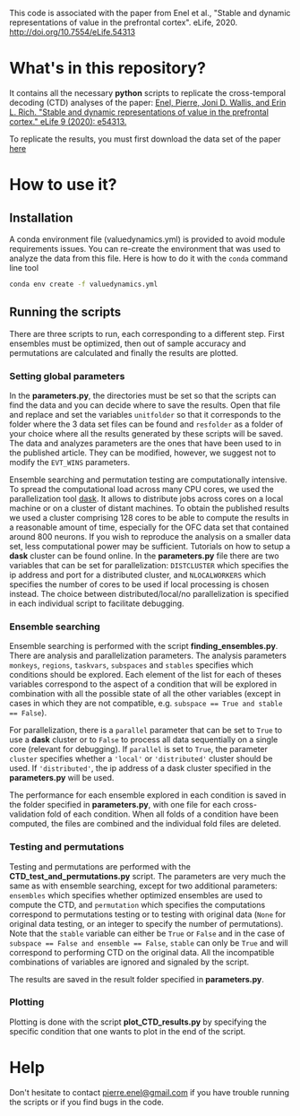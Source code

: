 This code is associated with the paper from  Enel et al., "Stable and dynamic representations of
value in the prefrontal cortex". eLife, 2020. http://doi.org/10.7554/eLife.54313

# What's in this repository?

It contains all the necessary **python** scripts to replicate the cross-temporal
decoding (CTD) analyses of the paper: [Enel, Pierre, Joni D. Wallis, and Erin L.
Rich. "Stable and dynamic representations of value in the prefrontal cortex."
eLife 9 (2020): e54313.](https://doi.org/10.7554/eLife.54313)

To replicate the results, you must first download the data set of the paper
[here](https://doi.org/10.5061/dryad.4j0zpc88b)

# How to use it?

## Installation
A conda environment file (valuedynamics.yml) is provided to avoid module
requirements issues. You can re-create the environment that was used to analyze
the data from this file. Here is how to do it with the `conda` command line tool

```bash
conda env create -f valuedynamics.yml
```

## Running the scripts

There are three scripts to run, each corresponding to a different step. First
ensembles must be optimized, then out of sample accuracy and permutations are
calculated and finally the results are plotted.

### Setting global parameters

In the **parameters.py**, the directories must be set so that the scripts can
find the data and you can decide where to save the results. Open that file and
replace and set the variables `unitfolder` so that it corresponds to the folder
where the 3 data set files can be found and `resfolder` as a folder of your
choice where all the results generated by these scripts will be saved. The data
and analyzes parameters are the ones that have been used to in the published
article. They can be modified, however, we suggest not to modify the `EVT_WINS`
parameters.

Ensemble searching and permutation testing are computationally intensive. To
spread the computational load across many CPU cores, we used the parallelization
tool [dask](https://dask.org/). It allows to distribute jobs across cores on a
local machine or on a cluster of distant machines. To obtain the published
results we used a cluster comprising 128 cores to be able to compute the results
in a reasonable amount of time, especially for the OFC data set that contained
around 800 neurons. If you wish to reproduce the analysis on a smaller data set,
less computational power may be sufficient. Tutorials on how to setup a **dask**
cluster can be found online. In the **parameters.py** file there are two
variables that can be set for parallelization: `DISTCLUSTER` which specifies the
ip address and port for a distributed cluster, and `NLOCALWORKERS` which
specifies the number of cores to be used if local processing is chosen instead.
The choice between distributed/local/no parallelization is specified in each
individual script to facilitate debugging.

### Ensemble searching

Ensemble searching is performed with the script **finding_ensembles.py**. There
are analysis and parallelization parameters. The analysis parameters `monkeys`,
`regions`, `taskvars`, `subspaces` and `stables` specifies which conditions
should be explored. Each element of the list for each of theses variables
correspond to the aspect of a condition that will be explored in combination
with all the possible state of all the other variables (except in cases in which
they are not compatible, e.g. `subspace == True and stable == False`).

For parallelization, there is a `parallel` parameter that can be set to `True`
to use a **dask** cluster or to `False` to process all data sequentially on a
single core (relevant for debugging). If `parallel` is set to `True`, the
parameter `cluster` specifies whether a `'local'` or `'distributed'` cluster
should be used. If `'distributed'`, the ip address of a dask cluster specified
in the **parameters.py** will be used.

The performance for each ensemble explored in each condition is saved in the
folder specified in **parameters.py**, with one file for each cross-validation
fold of each condition. When all folds of a condition have been computed, the
files are combined and the individual fold files are deleted.

### Testing and permutations

Testing and permutations are performed with the **CTD_test_and_permutations.py**
script. The parameters are very much the same as with ensemble searching, except
for two additional parameters: `ensembles` which specifies whether optimized
ensembles are used to compute the CTD, and `permutation` which specifies the
computations correspond to permutations testing or to testing with original data
(`None` for original data testing, or an integer to specify the number of
permutations). Note that the `stable` variable can either be `True` or `False`
and in the case of `subspace == False and ensemble == False`, `stable` can only
be `True` and will correspond to performing CTD on the original data. All the
incompatible combinations of variables are ignored and signaled by the script.

The results are saved in the result folder specified in **parameters.py**.

### Plotting

Plotting is done with the script **plot_CTD_results.py** by specifying the
specific condition that one wants to plot in the end of the script.

# Help

Don't hesitate to contact [pierre.enel@gmail.com](mailto:pierre.enel@gmail.com)
if you have trouble running the scripts or if you find bugs in the code.
